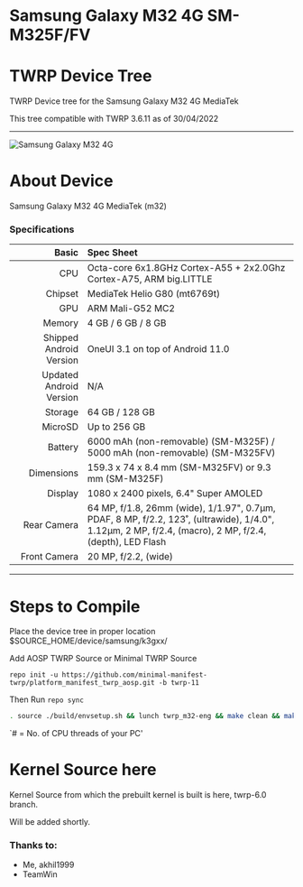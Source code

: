 # Samsung Galaxy M32 4G SM-M325F/FV 
# TWRP Device Tree

TWRP Device tree for the Samsung Galaxy M32 4G MediaTek

This tree compatible with TWRP 3.6.11 as of 30/04/2022

---
![Samsung Galaxy M32 4G](https://fdn2.gsmarena.com/vv/pics/samsung/samsung-galaxy-m32-1.jpg)


# About Device

Samsung Galaxy M32 4G MediaTek (m32)

### Specifications

Basic   | Spec Sheet
-------:|:-------------------------
CPU     | Octa-core 6x1.8GHz Cortex-A55 + 2x2.0Ghz Cortex-A75, ARM big.LITTLE
Chipset | MediaTek Helio G80 (mt6769t)
GPU     | ARM Mali-G52 MC2
Memory  | 4 GB / 6 GB / 8 GB
Shipped Android Version | OneUI 3.1 on top of Android 11.0
Updated Android Version | N/A
Storage | 64 GB / 128 GB
MicroSD | Up to 256 GB
Battery | 6000 mAh (non-removable) (SM-M325F) / 5000 mAh (non-removable) (SM-M325FV)
Dimensions | 159.3 x 74 x 8.4 mm (SM-M325FV) or 9.3 mm (SM-M325F)
Display | 1080 x 2400 pixels, 6.4" Super AMOLED
Rear Camera  | 64 MP, f/1.8, 26mm (wide), 1/1.97", 0.7µm, PDAF, 8 MP, f/2.2, 123˚, (ultrawide), 1/4.0", 1.12µm, 2 MP, f/2.4, (macro), 2 MP, f/2.4, (depth), LED Flash
Front Camera | 20 MP, f/2.2, (wide)

---

#  Steps to Compile

 Place the device tree in proper location $SOURCE_HOME/device/samsung/k3gxx/ 
 
 Add AOSP TWRP Source or Minimal TWRP Source
 
 `repo init -u https://github.com/minimal-manifest-twrp/platform_manifest_twrp_aosp.git -b twrp-11`
 
Then Run `repo sync` 

```sh
. source ./build/envsetup.sh && lunch twrp_m32-eng && make clean && make -j# recoveryimage
```
`# = No. of CPU threads of your PC'

#  Kernel Source here

 Kernel Source from which the prebuilt kernel is built is here, twrp-6.0 branch.
 
 Will be added shortly.

### Thanks to:
 * Me, akhil1999
 * TeamWin

